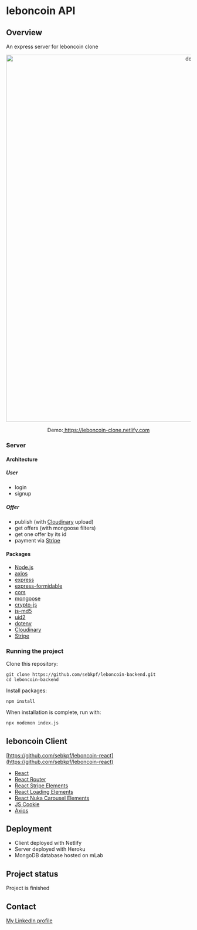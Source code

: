 # leboncoin API

## Overview

An express server for leboncoin clone

<p align="center">
	<img
			width="1000"
			alt="demo"
			src="https://github.com/sebkpf/leboncoin-react/blob/master/documentation/demo.gif">
</p>

<p align="center">
  Demo:<a href="https://leboncoin-clone.netlify.com" target="_blank"> https://leboncoin-clone.netlify.com</a>
</p>

### Server

#### Architecture

##### User

- login
- signup

##### Offer

- publish (with [Cloudinary](https://cloudinary.com) upload)
- get offers (with mongoose filters)
- get one offer by its id
- payment via [Stripe](https://stripe.com)

#### Packages

- [Node.js](https://nodejs.org/en/)
- [axios](https://www.npmjs.com/package/axios)
- [express](https://www.npmjs.com/package/express)
- [express-formidable](https://www.npmjs.com/package/express-formidable)
- [cors](https://www.npmjs.com/package/cors)
- [mongoose](https://www.npmjs.com/package/mongoose)
- [crypto-js](https://www.npmjs.com/package/crypto-js)
- [js-md5](https://www.npmjs.com/package/js-md5)
- [uid2](https://www.npmjs.com/package/uid2)
- [dotenv](https://www.npmjs.com/package/dotenv)
- [Cloudinary](https://www.npmjs.com/package/cloudinary)
- [Stripe](https://www.npmjs.com/package/stripe)

### Running the project

Clone this repository:

```
git clone https://github.com/sebkpf/leboncoin-backend.git
cd leboncoin-backend
```

Install packages:

```
npm install
```

When installation is complete, run with:

```bash
npx nodemon index.js
```

## leboncoin Client

[https://github.com/sebkpf/leboncoin-react](https://github.com/sebkpf/leboncoin-react)

- [React](https://reactjs.org/docs/getting-started.html)
- [React Router](https://reacttraining.com/react-router/web/guides/quick-start)
- [React Stripe Elements](https://github.com/stripe/react-stripe-elements)
- [React Loading Elements](https://github.com/jxnblk/loading)
- [React Nuka Carousel Elements](https://github.com/FormidableLabs/nuka-carousel)
- [JS Cookie](https://github.com/js-cookie/js-cookie)
- [Axios](https://github.com/axios/axios)

## Deployment

- Client deployed with Netlify
- Server deployed with Heroku
- MongoDB database hosted on mLab

## Project status

Project is finished

## Contact

[My LinkedIn profile](https://www.linkedin.com/in/sebastienkempf/)
